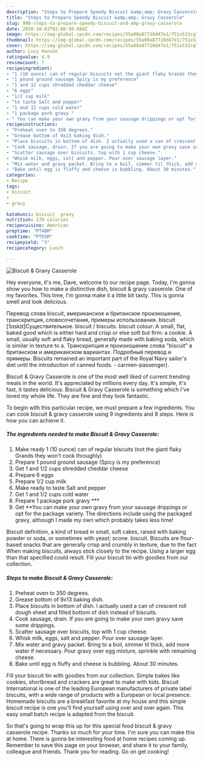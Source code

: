 ```yaml
---
description: "Steps to Prepare Speedy Biscuit &amp;amp; Gravy Casserole"
title: "Steps to Prepare Speedy Biscuit &amp;amp; Gravy Casserole"
slug: 990-steps-to-prepare-speedy-biscuit-and-amp-gravy-casserole
date: 2020-10-03T02:08:50.684Z
image: https://img-global.cpcdn.com/recipes/55a08a87710d47e1/751x532cq70/biscuit-gravy-casserole-recipe-main-photo.jpg
thumbnail: https://img-global.cpcdn.com/recipes/55a08a87710d47e1/751x532cq70/biscuit-gravy-casserole-recipe-main-photo.jpg
cover: https://img-global.cpcdn.com/recipes/55a08a87710d47e1/751x532cq70/biscuit-gravy-casserole-recipe-main-photo.jpg
author: Lucy Hanson
ratingvalue: 4.9
reviewcount: 7
recipeingredient:
- "1 (10 ounce) can of regular biscuits not the giant flaky Grands they wont cook throughly"
- "1 pound ground sausage Spicy is my preference"
- "1 and 12 cups shredded cheddar cheese"
- "6 eggs"
- "1/2 cup milk"
- "to taste Salt and pepper"
- "1 and 12 cups cold water"
- "1 package pork gravy "
- " You can make your own gravy from your sausage drippings or opt for the package variety The directions include using the packaged gravy although I made my own which probably takes less time"
recipeinstructions:
- "Preheat oven to 350 degrees."
- "Grease bottom of 9x13 baking dish."
- "Place biscuits in bottom of dish. I actually used a can of crescent roll dough sheet and filled bottom of dish instead of biscuits."
- "Cook sausage, drain. If you are going to make your own gravy save some drippings."
- "Scatter sausage over biscuits, top with 1 cup cheese."
- "Whisk milk, eggs, salt and pepper. Pour over sausage layer."
- "Mix water and gravy packet. Bring to a boil, simmer til thick, add more water if necessary. Pour gravy over egg mixture, sprinkle with remaining cheese."
- "Bake until egg is fluffy and cheese is bubbling. About 30 minutes."
categories:
- Recipe
tags:
- biscuit
- 
- gravy

katakunci: biscuit  gravy 
nutrition: 170 calories
recipecuisine: American
preptime: "PT40M"
cooktime: "PT55M"
recipeyield: "3"
recipecategory: Lunch

---
```



![Biscuit &amp; Gravy Casserole](https://img-global.cpcdn.com/recipes/55a08a87710d47e1/751x532cq70/biscuit-gravy-casserole-recipe-main-photo.jpg)

Hey everyone, it's me, Dave, welcome to our recipe page. Today, I'm gonna show you how to make a distinctive dish, biscuit &amp; gravy casserole. One of my favorites. This time, I'm gonna make it a little bit tasty. This is gonna smell and look delicious.

Перевод слова biscuit, американское и британское произношение, транскрипция, словосочетания, примеры использования. biscuit [ˈbɪskɪt]Существительное. biscuit / biscuits. biscuit colour: A small, flat, baked good which is either hard and crisp or else soft but firm: a cookie. A small, usually soft and flaky bread, generally made with baking soda, which is similar in texture to a. Транскрипция и произношение слова &#34;biscuit&#34; в британском и американском вариантах. Подробный перевод и примеры. Biscuits remained an important part of the Royal Navy sailor&#39;s diet until the introduction of canned foods. - carmen-passenger).

Biscuit &amp; Gravy Casserole is one of the most well liked of current trending meals in the world. It's appreciated by millions every day. It's simple, it's fast, it tastes delicious. Biscuit &amp; Gravy Casserole is something which I've loved my whole life. They are fine and they look fantastic.


To begin with this particular recipe, we must prepare a few ingredients. You can cook biscuit &amp; gravy casserole using 9 ingredients and 8 steps. Here is how you can achieve it.

<!--inarticleads1-->

##### The ingredients needed to make Biscuit &amp; Gravy Casserole:

1. Make ready 1 (10 ounce) can of regular biscuits (not the giant flaky Grands they won&#39;t cook throughly)
1. Prepare 1 pound ground sausage (Spicy is my preference)
1. Get 1 and 1/2 cups shredded cheddar cheese
1. Prepare 6 eggs
1. Prepare 1/2 cup milk
1. Make ready to taste Salt and pepper
1. Get 1 and 1/2 cups cold water
1. Prepare 1 package pork gravy ***
1. Get  **You can make your own gravy from your sausage drippings or opt for the package variety. The directions include using the packaged gravy, although I made my own which probably takes less time!


Biscuit definition, a kind of bread in small, soft cakes, raised with baking powder or soda, or sometimes with yeast; scone. biscuit. Biscuits are flour-based snacks that are generally crisp and crumbly in texture, due to the fact When making biscuits, always stick closely to the recipe. Using a larger egg than that specified could result. Fill your biscuit tin with goodies from our collection. 

<!--inarticleads2-->

##### Steps to make Biscuit &amp; Gravy Casserole:

1. Preheat oven to 350 degrees.
1. Grease bottom of 9x13 baking dish.
1. Place biscuits in bottom of dish. I actually used a can of crescent roll dough sheet and filled bottom of dish instead of biscuits.
1. Cook sausage, drain. If you are going to make your own gravy save some drippings.
1. Scatter sausage over biscuits, top with 1 cup cheese.
1. Whisk milk, eggs, salt and pepper. Pour over sausage layer.
1. Mix water and gravy packet. Bring to a boil, simmer til thick, add more water if necessary. Pour gravy over egg mixture, sprinkle with remaining cheese.
1. Bake until egg is fluffy and cheese is bubbling. About 30 minutes.


Fill your biscuit tin with goodies from our collection. Simple bakes like cookies, shortbread and crackers are great to make with kids. Biscuit International is one of the leading European manufacturers of private label biscuits, with a wide range of products with a European or local presence. Homemade biscuits are a breakfast favorite at my house and this simple biscuit recipe is one you&#39;ll find yourself using over and over again. This easy small batch recipe is adapted from the biscuit. 

So that's going to wrap this up for this special food biscuit &amp; gravy casserole recipe. Thanks so much for your time. I'm sure you can make this at home. There is gonna be interesting food at home recipes coming up. Remember to save this page on your browser, and share it to your family, colleague and friends. Thank you for reading. Go on get cooking!
